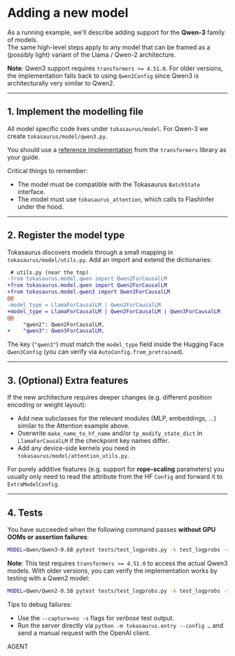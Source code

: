 # Adding a new model
As a running example, we'll describe adding support for the **Qwen-3** family of models.  
The same high-level steps apply to any model that can be framed as a (possibly light)
variant of the Llama / Qwen-2 architecture.

**Note**: Qwen3 support requires `transformers >= 4.51.0`. For older versions, the implementation falls back to using `Qwen2Config` since Qwen3 is architecturally very similar to Qwen2.

---

## 1. Implement the modelling file

All model specific code lives under `tokasaurus/model`.  For Qwen-3 we create
`tokasaurus/model/qwen3.py`. 

You should use a [reference implementation](https://github.com/huggingface/transformers/blob/main/src/transformers/models/qwen3/modular_qwen3.py) from the `transformers` library as your guide.

Critical things to remember:
* The model must be compatible with the Tokasaurus `BatchState` interface.
* The model must use `tokasaurus_attention`, which calls to FlashInfer under the hood. 

---

## 2. Register the model type

Tokasaurus discovers models through a small mapping in
`tokasaurus/model/utils.py`.  Add an import and extend the dictionaries:

```diff
 # utils.py (near the top)
-from tokasaurus.model.qwen import Qwen2ForCausalLM
+from tokasaurus.model.qwen import Qwen2ForCausalLM
+from tokasaurus.model.qwen3 import Qwen3ForCausalLM
@@
-model_type = LlamaForCausalLM | Qwen2ForCausalLM
+model_type = LlamaForCausalLM | Qwen2ForCausalLM | Qwen3ForCausalLM
@@
     "qwen2": Qwen2ForCausalLM,
+    "qwen3": Qwen3ForCausalLM,
```

The key (`"qwen3"`) must match the `model_type` field inside the Hugging Face
`Qwen3Config` (you can verify via `AutoConfig.from_pretrained`).

---

## 3. (Optional) Extra features

If the new architecture requires deeper changes (e.g. different position
encoding or weight layout):

* Add new subclasses for the relevant modules (MLP, embeddings, …) similar to
  the Attention example above.
* Overwrite `make_name_to_hf_name` and/or `tp_modify_state_dict` in
  `LlamaForCausalLM` if the checkpoint key names differ.
* Add any device-side kernels you need in `tokasaurus/model/attention_utils.py`.

For purely additive features (e.g. support for **rope-scaling** parameters) you
usually only need to read the attribute from the HF `Config` and forward it to
`ExtraModelConfig`.

---

## 4. Tests

You have succeeded when the following command passes **without GPU OOMs or
assertion failures**:

```bash
MODEL=Qwen/Qwen3-0.6B pytest tests/test_logprobs.py -k test_logprobs -s
```

**Note**: This test requires `transformers >= 4.51.0` to access the actual Qwen3 models. With older versions, you can verify the implementation works by testing with a Qwen2 model:

```bash
MODEL=Qwen/Qwen2-0.5B pytest tests/test_logprobs.py -k test_logprobs -s
```

Tips to debug failures:
* Use the `--capture=no -s` flags for *verbose* test output.
* Run the server directly via `python -m tokasaurus.entry --config …` and send
a manual request with the OpenAI client.

AGENT
